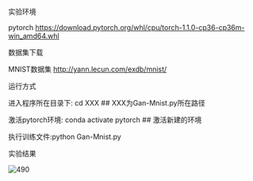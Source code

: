 实验环境

pytorch  https://download.pytorch.org/whl/cpu/torch-1.1.0-cp36-cp36m-win_amd64.whl

数据集下载

MNIST数据集 http://yann.lecun.com/exdb/mnist/

运行方式

进入程序所在目录下: cd XXX ## XXX为Gan-Mnist.py所在路径

激活pytorch环境: conda activate pytorch ## 激活新建的环境

执行训练文件:python Gan-Mnist.py

实验结果

![490](https://user-images.githubusercontent.com/85625812/209495223-f14cf7c0-6db7-4cdb-a36c-38f72387af78.png)
